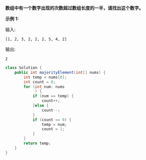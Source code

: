 **数组中有一个数字出现的次数超过数组长度的一半，请找出这个数字。**

**示例 1:**

输入: 
```
[1, 2, 3, 2, 2, 2, 5, 4, 2]
```
输出:
```
2
```

```java
class Solution {
    public int majorityElement(int[] nums) {
        int temp = nums[0];
        int count = 0;
        for (int num: nums
             ) {
            if (num == temp) {
                count++;
            }else {
                count--;
            }
            if (count == 0) {
                temp = num;
                count = 1;
            }
        }
        return temp;
    }
}

```
